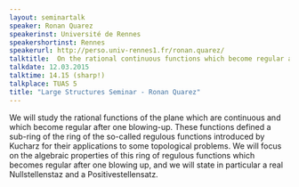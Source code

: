 ```yaml
---
layout: seminartalk
speaker: Ronan Quarez
speakerinst: Université de Rennes
speakershortinst: Rennes
speakerurl: http://perso.univ-rennes1.fr/ronan.quarez/
talktitle:  On the rational continuous functions which become regular after one blowing-up
talkdate: 12.03.2015
talktime: 14.15 (sharp!)
talkplace: TUAS 5
title: "Large Structures Seminar - Ronan Quarez"
---
```

We will study the rational functions of the plane which are continuous and which become regular after one blowing-up. These functions defined a sub-ring of the ring of the so-called regulous functions introduced by Kucharz for their applications to some topological problems. We will focus on the algebraic properties of this ring of regulous functions which becomes regular after one blowing up, and we will state in particular a real Nullstellenstaz and a Positivestellensatz.
